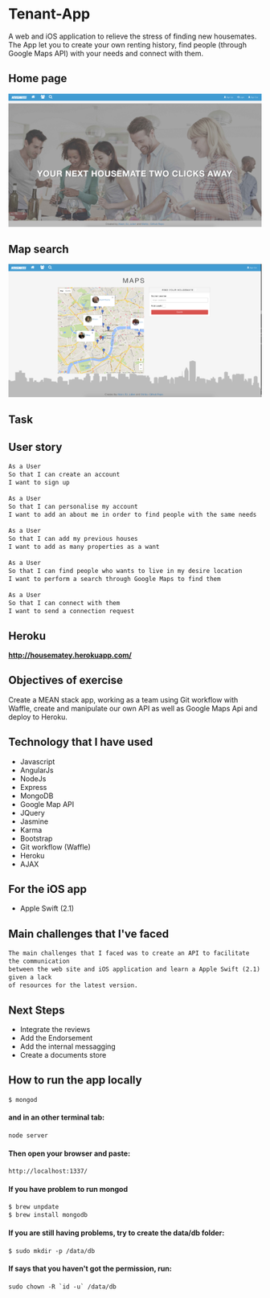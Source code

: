 # Tenant-App

A web and iOS application to relieve the stress of finding new housemates. The
App let you to create your own renting history, find people (through Google Maps
API) with your needs and connect with them.


## Home page

![alt text](public/images/homepage.png)

## Map search

![alt text](public/images/mapSearch.png)

## Task


## User story
```
As a User
So that I can create an account
I want to sign up

As a User
So that I can personalise my account
I want to add an about me in order to find people with the same needs

As a User
So that I can add my previous houses
I want to add as many properties as a want

As a User
So that I can find people who wants to live in my desire location
I want to perform a search through Google Maps to find them

As a User
So that I can connect with them
I want to send a connection request

```
## Heroku

**http://housematey.herokuapp.com/**

## Objectives of exercise

Create a MEAN stack app, working as a team using Git workflow with Waffle, create and manipulate our own API 
as well as Google Maps Api and deploy to Heroku.

## Technology that I have used

* Javascript
* AngularJs
* NodeJs
* Express
* MongoDB
* Google Map API
* JQuery
* Jasmine
* Karma
* Bootstrap
* Git workflow (Waffle)
* Heroku
* AJAX

## For the iOS app

* Apple Swift (2.1)

## Main challenges that I've faced
```
The main challenges that I faced was to create an API to facilitate the communication
between the web site and iOS application and learn a Apple Swift (2.1) given a lack
of resources for the latest version.

```

## Next Steps
* Integrate the reviews
* Add the Endorsement
* Add the internal messagging
* Create a documents store

## How to run the app locally
```
$ mongod
```
#### and in an other terminal tab:
```
node server
```
#### Then open your browser and paste:
```
http://localhost:1337/
```
#### If you have problem to run mongod
```
$ brew unpdate
$ brew install mongodb
```
#### If you are still having problems, try to create the data/db folder:
```
$ sudo mkdir -p /data/db
```
#### If says that you haven't got the permission, run:
```
sudo chown -R `id -u` /data/db
```
